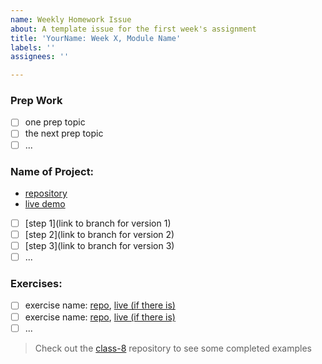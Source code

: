 ```yaml
---
name: Weekly Homework Issue
about: A template issue for the first week's assignment
title: 'YourName: Week X, Module Name'
labels: ''
assignees: ''

---
```


### Prep Work

- [ ] one prep topic
- [ ] the next prep topic
- [ ] ...

### Name of Project:

- [repository](github.com/user-name/repo-name)
- [live demo](https://user-name.github.io/repo-name)
- [ ]  [step 1](link to branch for version 1)
- [ ]  [step 2](link to branch for version 2)
- [ ]  [step 3](link to branch for version 3)
- [ ]  ...

### Exercises:

- [ ] exercise name: [repo](https://github.com/user-name/repo-name), [live (if there is)]()
- [ ] exercise name: [repo](https://github.com/user-name/repo-name), [live (if there is)]()
- [ ] ...

> Check out the [class-8](https://github.com/HackYourFutureBelgium/class-8/projects/4) repository to see some completed examples
